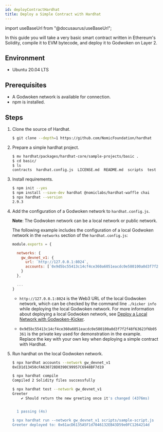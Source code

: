 ```yaml
---
id: deployContractHardhat
title: Deploy a Simple Contract with Hardhat
---
```

import useBaseUrl from "@docusaurus/useBaseUrl";

In this guide you will take a very basic smart contract written in Ethereum's Solidity, compile it to EVM bytecode, and deploy it to Godwoken on Layer 2.

## Environment

- Ubuntu 20.04 LTS

## Prerequisites

- A Godwoken network is available for connection.
- npm is installed.


## Steps

1. Clone the source of Hardhat.  

   ```bash
   $ git clone --depth=1 https://github.com/NomicFoundation/hardhat
   ```

2. Prepare a simple hardhat project.

   ```bash
   $ mv hardhat/packages/hardhat-core/sample-projects/basic .
   $ cd basic/
   $ ls
   contracts  hardhat.config.js  LICENSE.md  README.md  scripts  test
   ```

3. Install requirements.

   ```bash
   $ npm init --yes
   $ npm install --save-dev hardhat @nomiclabs/hardhat-waffle chai
   $ npx hardhat --version
   2.9.3
   ```

4. Add the configuration of a Godwoken network to `hardhat.config.js`. 

   **Note**: The Godwoken network can be a local network or public network. 

   The following example includes the configuration of a local Godwoken network in the `networks` section of the `hardhat.config.js`:

   ```js
   module.exports = {
   
     networks: {
       gw_devnet_v1: {
         url: `http://127.0.0.1:8024`,
         accounts: [`0x9d5bc55413c14cf4ce360a6051eacdc0e580100a0d3f7f2f48f63623f6b05361`],
       }
     },
   
     ...
   }
   ```

   - `http://127.0.0.1:8024` is the Web3 URL of the local Godwoken network, which can be checked by the command line `./kicker info`  while deploying the local Godwoken network. For more information about deploying a local Godwoken network, see [Deploy a Local Network with Godwoken-Kicker](deployLocalNetwork).

   -  `0x9d5bc55413c14cf4ce360a6051eacdc0e580100a0d3f7f2f48f63623f6b05361` is the private key used for demonstration in the example. Replace the key with your own key when deploying a simple contract with Hardhat.
   
5. Run hardhat on the local Godwoken network.

   ```bash
   $ npx hardhat accounts --network gw_devnet_v1
   0xCD1d13450cFA630728D0390C99957C6948BF7d19
   
   $ npx hardhat compile
   Compiled 2 Solidity files successfully
   
   $ npx hardhat test --network gw_devnet_v1
   Greeter
       ✔ Should return the new greeting once it's changed (4376ms)
   
   
     1 passing (4s)
   
   $ npx hardhat run --network gw_devnet_v1 scripts/sample-script.js
   Greeter deployed to: 0x61acD6135A5F1d7046132EB43D59e0FC1264214d
   ```

   
